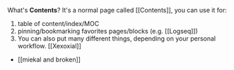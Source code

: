 What's **Contents**?
It's a normal page called [[Contents]], you can use it for:
1. table of content/index/MOC
2. pinning/bookmarking favorites pages/blocks (e.g. [[Logseq]])
3. You can also put many different things, depending on your personal workflow.
[[Xexoxial]]

- [[miekal and broken]]